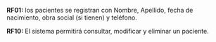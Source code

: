 **RF01:** los pacientes se registran con Nombre, Apellido, fecha de nacimiento, obra social (si tienen) y teléfono.

**RF10:** El sistema permitirá consultar, modificar y eliminar un paciente.
